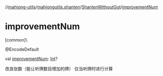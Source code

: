 //[mahjong-utils](../../../index.md)/[mahjongutils.shanten](../index.md)/[ShantenWithoutGot](index.md)/[improvementNum](improvement-num.md)

# improvementNum

[common]\

@EncodeDefault

val [improvementNum](improvement-num.md): [Int](https://kotlinlang.org/api/latest/jvm/stdlib/kotlin-stdlib/kotlin/-int/index.html)?

改良张数（能让听牌数目增加的牌） 仅当听牌时进行计算
